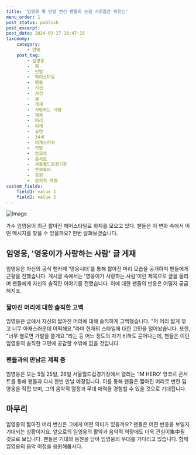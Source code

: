 ```yaml
---
title: '임영웅 확 단발 변신 팬들의 눈길 사로잡은 이유는'
menu_order: 1
post_status: publish
post_excerpt: 
post_date: 2024-03-27 16:47:15
taxonomy:
    category:
        - 연예
    post_tag:
        - 임영웅
        -  확
        -  단발
        -  헤어스타일
        -  팬들
        -  시선
        -  사진
        -  글
        -  게재
        -  사랑하는 사람
        -  제목
        -  머리
        -  아재
        -  공연
        -  34세
        -  아재스러워
        -  가발
        -  앙코르
        -  콘서트
        -  서울월드컵경기장
        -  전국투어
        -  응원
        -  음악적 역량
custom_fields:
    field1: value 1
    field2: value 2
---
```


![Image](https://mimgnews.pstatic.net/image/076/2024/03/26/2024032601002035100272901_20240326180708467.jpg?type=w540)

가수 임영웅이 최근 짧아진 헤어스타일로 화제를 모으고 있다. 팬들은 이 변화 속에서 어떤 메시지를 찾을 수 있을까요? 한번 살펴보겠습니다.
## 임영웅, '영웅이가 사랑하는 사람' 글 게재
임영웅은 자신의 공식 팬카페 '영웅시대'를 통해 짧아진 머리 모습을 공개하며 팬들에게 근황을 전했습니다. 게시글 속에서는 '영웅이가 사랑하는 사람'이란 제목으로 글을 올리며 팬들에게 자신의 솔직한 이야기를 전했습니다. 이에 대한 팬들의 반응은 어떨지 궁금해지죠.
### 짧아진 머리에 대한 솔직한 고백
임영웅은 글에서 자신의 짧아진 머리에 대해 솔직하게 고백했습니다. "저 머리 짧게 깎고 너무 아재스러운데 어떡해요."라며 현재의 스타일에 대한 고민을 털어놨습니다. 또한, "너무 별로면 가발을 쓸게요."라는 등 어느 정도의 자기 비하도 묻어나는데, 팬들은 이런 임영웅의 솔직한 고민에 공감할 수밖에 없을 것입니다.
### 팬들과의 만남은 계획 중
임영웅은 오는 5월 25일, 26일 서울월드컵경기장에서 열리는 'IM HERO' 앙코르 콘서트를 통해 팬들과 다시 한번 만날 예정입니다. 이를 통해 팬들은 짧아진 머리로 변한 임영웅을 직접 보며, 그의 음악적 열정과 무대 매력을 경험할 수 있을 것으로 기대됩니다.
## 마무리
임영웅의 짧아진 머리 변신은 그에게 어떤 의미가 있을까요? 팬들은 어떤 반응을 보일지 기대되는 상황이지요. 앞으로의 임영웅의 활약과 음악적 역량에도 더욱 관심이集中될 것으로 보입니다. 팬들은 기대와 응원을 담아 임영웅의 무대를 기다리고 있습니다. 함께 임영웅의 음악 여정을 응원해봅시다.
